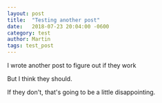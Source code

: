 ```yaml
---
layout: post
title:  "Testing another post"
date:   2018-07-23 20:04:00 -0600
category: test
author: Martin
tags: test_post
---
```


I wrote another post to figure out if they work

But I think they should.

If they don't, that's going to be a little disappointing.